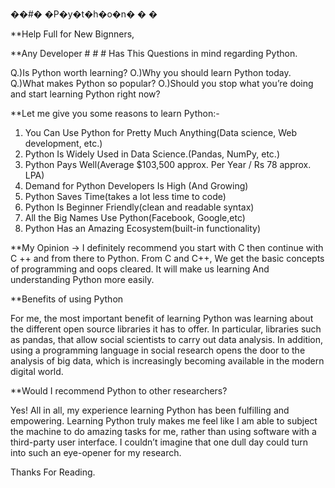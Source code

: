 ��#� �P�y�t�h�o�n�
�
�

**Help Full for New Bignners, 


**Any Developer # # # Has This Questions in mind regarding Python.

Q.)Is Python worth learning?
O.)Why you should learn Python today.
Q.)What makes Python so popular? 
O.)Should you stop what you’re doing and start learning Python right now?


**Let me give you some reasons to learn Python:-

1. You Can Use Python for Pretty Much Anything(Data science, Web development, etc.)
2. Python Is Widely Used in Data Science.(Pandas, NumPy, etc.)
3. Python Pays Well(Average $103,500 approx. Per Year / Rs 78 approx. LPA)
4. Demand for Python Developers Is High (And Growing)
5. Python Saves Time(takes a lot less time to code)
6. Python Is Beginner Friendly(clean and readable syntax)
7. All the Big Names Use Python(Facebook, Google,etc)
8. Python Has an Amazing Ecosystem(built-in functionality)

**My Opinion -> I definitely recommend you start with C then continue with C ++ and from there to Python. From C and C++, We get the basic concepts of programming and oops cleared. It will make us learning And understanding Python more easily. 

**Benefits of using Python

For me, the most important benefit of learning Python was learning about the different open source libraries it has to offer. In particular, libraries such as pandas, that allow social scientists to carry out data analysis. 
In addition, using a programming language in social research opens the door to the analysis of big data, which is increasingly becoming available in the modern digital world. 


**Would I recommend Python to other researchers?

Yes! All in all, my experience learning Python has been fulfilling and empowering. Learning Python truly makes me feel like I am able to subject the machine to do amazing tasks for me, rather than using software with a third-party user interface. I couldn’t imagine that one dull day could turn into such an eye-opener for my research.


Thanks For Reading.

